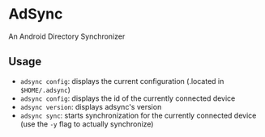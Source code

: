 # AdSync

An Android Directory Synchronizer

## Usage

* `adsync config`: displays the current configuration (.located in `$HOME/.adsync`)
* `adsync config`: displays the id of the currently connected device
* `adsync version`: displays adsync's version
* `adsync sync`: starts synchronization for the currently connected device (use the `-y` flag to actually synchronize)